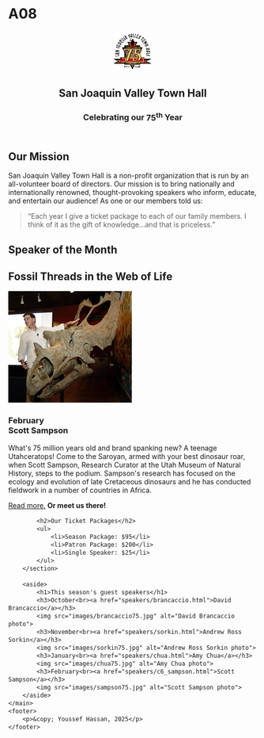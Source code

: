 # A08
<!DOCTYPE html>
<html lang="en">

<head>
	<meta charset="utf-8">
	<title>San Joaquin Valley Town Hall</title>
	<link rel="shortcut icon" href="images/favicon.ico">
	<link rel="stylesheet" href="styles/c6_main.css">
	<link rel="stylesheet" href="styles/c6_speaker.css">
</head>

<body>
	<header>
		<img src="images/town_hall_logo.gif" alt="Town Hall logo" height="80">
		<h2>San Joaquin Valley Town Hall</h2>
		<h3>Celebrating our <span class="shadow">75<sup>th</sup></span> Year</h3>
	</header>
	<main>
		<section>
			<h2>Our Mission</h2>
			<p>San Joaquin Valley Town Hall is a non-profit organization that is run by an 
				all-volunteer board of directors. Our mission is to bring nationally and 
				internationally renowned, thought-provoking speakers who inform, educate, 
				and entertain our audience! As one or our members told us:</p>
			<blockquote>&ldquo;Each year I give a ticket package to each of our family members. 
				I think of it as the gift of knowledge...and that is priceless.&rdquo;</blockquote>
			<h1>Speaker of the Month</h1>
			<article>
				<h2>Fossil Threads in the Web of Life</h2>
				<img src="images/sampson_dinosaur.jpg" alt="Scott Sampson with dinosaur">
				<h3>February<br>
				Scott Sampson</h3>
				<p>What's 75 million years old and brand spanking new? A teenage Utahceratops! 
				Come to the Saroyan, armed with your best dinosaur roar, when Scott Sampson, Research 
				Curator at the Utah Museum of Natural History, steps to the podium. Sampson's research 
				has focused on the ecology and evolution of late Cretaceous dinosaurs and he has conducted 
				fieldwork in a number of countries in Africa.</p>
				<p><a href="speakers/c6_sampson.html">Read more.</a>&nbsp;<b>Or meet us there!</b></p>
			</article>

			<h2>Our Ticket Packages</h2>
			<ul>
				<li>Season Package: $95</li>
				<li>Patron Package: $200</li>
				<li>Single Speaker: $25</li>
			</ul>
		</section>

		<aside>
			<h1>This season's guest speakers</h1>
			<h3>October<br><a href="speakers/brancaccio.html">David Brancaccio</a></h3>
			<img src="images/brancaccio75.jpg" alt="David Brancaccio photo">
			<h3>November<br><a href="speakers/sorkin.html">Andrew Ross Sorkin</a></h3>
			<img src="images/sorkin75.jpg" alt="Andrew Ross Sorkin photo">
			<h3>January<br><a href="speakers/chua.html">Amy Chua</a></h3>
			<img src="images/chua75.jpg" alt="Amy Chua photo">
			<h3>February<br><a href="speakers/c6_sampson.html">Scott Sampson</a></h3>
			<img src="images/sampson75.jpg" alt="Scott Sampson photo">
		</aside>
	</main>
	<footer>
		<p>&copy; Youssef Hassan, 2025</p>
	</footer>
</body>
</html>
